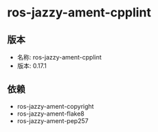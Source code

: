 # ros-jazzy-ament-cpplint

## 版本

- 名称: ros-jazzy-ament-cpplint
- 版本: 0.17.1

## 依赖

- ros-jazzy-ament-copyright
- ros-jazzy-ament-flake8
- ros-jazzy-ament-pep257
